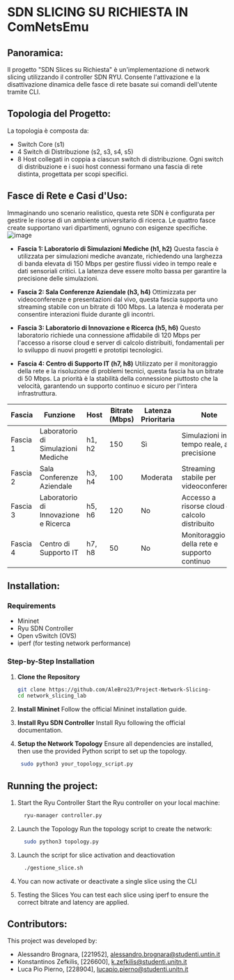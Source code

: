 # SDN SLICING SU RICHIESTA IN ComNetsEmu

## Panoramica:
Il progetto "SDN Slices su Richiesta" è un'implementazione di network slicing utilizzando il controller SDN RYU. Consente l'attivazione e la disattivazione dinamica delle fasce di rete basate sui comandi dell'utente tramite CLI.

## Topologia del Progetto:
La topologia è composta da:
- Switch Core (s1)
- 4 Switch di Distribuzione (s2, s3, s4, s5)
- 8 Host collegati in coppia a ciascun switch di distribuzione.
Ogni switch di distribuzione e i suoi host connessi formano una fascia di rete distinta, progettata per scopi specifici.

## Fasce di Rete e Casi d'Uso:
Immaginando uno scenario realistico, questa rete SDN è configurata per gestire le risorse di un ambiente universitario di ricerca. Le quattro fasce create supportano vari dipartimenti, ognuno con esigenze specifiche.
![image](https://github.com/user-attachments/assets/efc32b42-2bc4-465a-94da-bdfb72606a95)

- **Fascia 1: Laboratorio di Simulazioni Mediche (h1, h2)**
  Questa fascia è utilizzata per simulazioni mediche avanzate, richiedendo una larghezza di banda elevata di 150 Mbps per gestire flussi video in tempo reale e dati sensoriali critici. La latenza deve essere molto bassa per garantire la precisione delle simulazioni.

- **Fascia 2: Sala Conferenze Aziendale (h3, h4)**
  Ottimizzata per videoconferenze e presentazioni dal vivo, questa fascia supporta uno streaming stabile con un bitrate di 100 Mbps. La latenza è moderata per consentire interazioni fluide durante gli incontri.

- **Fascia 3: Laboratorio di Innovazione e Ricerca (h5, h6)**
  Questo laboratorio richiede una connessione affidabile di 120 Mbps per l'accesso a risorse cloud e server di calcolo distribuiti, fondamentali per lo sviluppo di nuovi progetti e prototipi tecnologici.

- **Fascia 4: Centro di Supporto IT (h7, h8)**
  Utilizzato per il monitoraggio della rete e la risoluzione di problemi tecnici, questa fascia ha un bitrate di 50 Mbps. La priorità è la stabilità della connessione piuttosto che la velocità, garantendo un supporto continuo e sicuro per l'intera infrastruttura.

| Fascia   | Funzione                              | Host       | Bitrate (Mbps) | Latenza Prioritaria | Note                                           |
|----------|---------------------------------------|------------|----------------|---------------------|------------------------------------------------|
| Fascia 1 | Laboratorio di Simulazioni Mediche     | h1, h2     | 150            | Sì                  | Simulazioni in tempo reale, alta precisione     |
| Fascia 2 | Sala Conferenze Aziendale              | h3, h4     | 100            | Moderata            | Streaming stabile per videoconferenze           |
| Fascia 3 | Laboratorio di Innovazione e Ricerca   | h5, h6     | 120            | No                  | Accesso a risorse cloud e calcolo distribuito   |
| Fascia 4 | Centro di Supporto IT                  | h7, h8     | 50             | No                  | Monitoraggio della rete e supporto continuo     |


## Installation:

### Requirements
- Mininet
- Ryu SDN Controller
- Open vSwitch (OVS)
- iperf (for testing network performance)

### Step-by-Step Installation

1. **Clone the Repository**

   ```bash
   git clone https://github.com/AleBro23/Project-Network-Slicing-
   cd network_slicing_lab
   
3.	**Install Mininet** Follow the official Mininet installation guide.
4.	**Install Ryu SDN Controller** Install Ryu following the official documentation.
5.	**Setup the Network Topology** Ensure all dependencies are installed, then use the provided Python script to set up the topology.

  	```bash
     sudo python3 your_topology_script.py

## Running the project:

1. Start the Ryu Controller Start the Ryu controller on your local machine:

   ```bash
     ryu-manager controller.py
   
3. Launch the Topology Run the topology script to create the network:

   ```bash
     sudo python3 topology.py

4. Launch the script for slice activation and deactiovation
   ```bash
     ./gestione_slice.sh

5. You can now activate or deactivate a single slice using the CLI
   
6.	Testing the Slices You can test each slice using iperf to ensure the correct bitrate and latency are applied.


## Contributors:
This project was developed by:
 - Alessandro Brognara, [221952], alessandro.brognara@studenti.untin.it
 - Konstantinos Zefkilis, [226600], k.zefkilis@studenti.unitn.it
 - Luca Pio Pierno, [228904], lucapio.pierno@studenti.unitn.it




